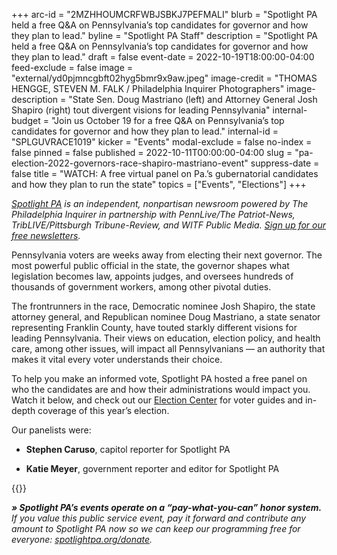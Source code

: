 +++
arc-id = "2MZHHOUMCRFWBJSBKJ7PEFMALI"
blurb = "Spotlight PA held a free Q&A on Pennsylvania’s top candidates for governor and how they plan to lead."
byline = "Spotlight PA Staff"
description = "Spotlight PA held a free Q&A on Pennsylvania’s top candidates for governor and how they plan to lead."
draft = false
event-date = 2022-10-19T18:00:00-04:00
feed-exclude = false
image = "external/yd0pjmncgbft02hyg5bmr9x9aw.jpeg"
image-credit = "THOMAS HENGGE, STEVEN M. FALK / Philadelphia Inquirer Photographers"
image-description = "State Sen. Doug Mastriano (left) and Attorney General Josh Shapiro (right) tout divergent visions for leading Pennsylvania"
internal-budget = "Join us October 19 for a free Q&A on Pennsylvania’s top candidates for governor and how they plan to lead."
internal-id = "SPLGUVRACE1019"
kicker = "Events"
modal-exclude = false
no-index = false
pinned = false
published = 2022-10-11T00:00:00-04:00
slug = "pa-election-2022-governors-race-shapiro-mastriano-event"
suppress-date = false
title = "WATCH: A free virtual panel on Pa.’s gubernatorial candidates and how they plan to run the state"
topics = ["Events", "Elections"]
+++

<a href="https://www.spotlightpa.org/"><i>Spotlight PA</i></a><i> is an independent, nonpartisan newsroom powered by The Philadelphia Inquirer in partnership with PennLive/The Patriot-News, TribLIVE/Pittsburgh Tribune-Review, and WITF Public Media. </i><a href="https://www.spotlightpa.org/newsletters"><i>Sign up for our free newsletters</i></a><i>.</i>

Pennsylvania voters are weeks away from electing their next governor. The most powerful public official in the state, the governor shapes what legislation becomes law, appoints judges, and oversees hundreds of thousands of government workers, among other pivotal duties.

The frontrunners in the race, Democratic nominee Josh Shapiro, the state attorney general, and Republican nominee Doug Mastriano, a state senator representing Franklin County, have touted starkly different visions for leading Pennsylvania. Their views on education, election policy, and health care, among other issues, will impact all Pennsylvanians — an authority that makes it vital every voter understands their choice.

To help you make an informed vote, Spotlight PA hosted a free panel on who the candidates are and how their administrations would impact you. Watch it below, and check out our <a href="https://www.spotlightpa.org/elections/" target="_blank">Election Center</a> for voter guides and in-depth coverage of this year’s election. 

Our panelists were:

- <b>Stephen Caruso</b>, capitol reporter for Spotlight PA

- <b>Katie Meyer</b>, government reporter and editor for Spotlight PA

{{<youtube jvC9_YuUkOs>}}

<i><b>» Spotlight PA’s events operate on a “pay-what-you-can” honor system.</b></i><i> If you value this public service event, pay it forward and contribute any amount to Spotlight PA now so we can keep our programming free for everyone: </i><a href="https://www.spotlightpa.org/donate"><i>spotlightpa.org/donate</i></a><i>.</i>
